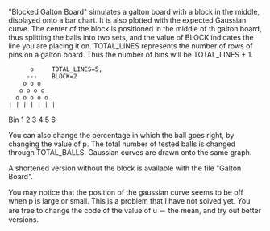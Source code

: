 "Blocked Galton Board" simulates a galton board with a block in the middle, displayed onto a bar chart. It is also plotted with the expected Gaussian curve.
The center of the block is positioned in the middle of th galton board, thus splitting the balls into two sets, and the value of BLOCK indicates the line you are placing it on.
TOTAL_LINES represents the number of rows of pins on a galton board. Thus the number of bins will be TOTAL_LINES + 1.

          o     TOTAL_LINES=5,
         ---    BLOCK=2
        o o o
       o o o o
      o o o o o
    | | | | | | |
 Bin 1 2 3 4 5 6 

You can also change the percentage in which the ball goes right, by changing the value of p.
The total number of tested balls is changed through TOTAL_BALLS.
Gaussian curves are drawn onto the same graph.

A shortened version without the block is available with the file "Galton Board".

You may notice that the position of the gaussian curve seems to be off when p is large or small. This is a problem that I have not solved yet. You are free to change the code of the value of u － the mean, and try out better versions.
